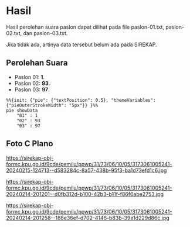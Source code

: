 # Hasil

Hasil perolehan suara paslon dapat dilihat pada file paslon-01.txt, paslon-02.txt, dan paslon-03.txt.

Jika tidak ada, artinya data tersebut belum ada pada SIREKAP.

## Perolehan Suara

 * Paslon 01: **1**.
 * Paslon 02: **93**.
 * Paslon 03: **97**.

```mermaid
%%{init: {"pie": {"textPosition": 0.5}, "themeVariables": {"pieOuterStrokeWidth": "5px"}} }%%
pie showData
    "01" : 1
    "02" : 93
    "03" : 97
```
## Foto C Plano

https://sirekap-obj-formc.kpu.go.id/9cde/pemilu/ppwp/31/73/06/10/05/3173061005241-20240215-124713--d583284c-8a57-438b-95f3-ba1d73efd1c6.jpg

https://sirekap-obj-formc.kpu.go.id/9cde/pemilu/ppwp/31/73/06/10/05/3173061005241-20240214-201201--d0fb312d-b100-42b3-b11f-f86f6abe2753.jpg

https://sirekap-obj-formc.kpu.go.id/9cde/pemilu/ppwp/31/73/06/10/05/3173061005241-20240214-201258--188e36ef-d702-4146-b83b-39e1d229d86c.jpg
